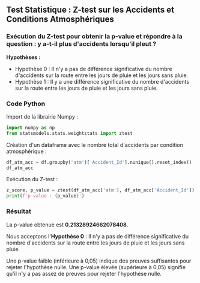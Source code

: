 ## Test Statistique : Z-test sur les Accidents et Conditions Atmosphériques

### Exécution du Z-test pour obtenir la p-value et répondre à la question : y a-t-il plus d'accidents lorsqu'il pleut ?

**Hypothèses :**
- Hypothèse 0 : Il n'y a pas de différence significative du nombre d'accidents sur la route entre les jours de pluie et les jours sans pluie.
- Hypothèse 1 : Il y a une différence significative du nombre d'accidents sur la route entre les jours de pluie et les jours sans pluie.

### Code Python

Import de la librairie Numpy :
```python
import numpy as np
from statsmodels.stats.weightstats import ztest
```

Création d'un dataframe avec le nombre total d'accidents par condition atmosphérique :
```python
df_atm_acc = df.groupby('atm')['Accident_Id'].nunique().reset_index()
df_atm_acc
```

Exécution du Z-test :
```python
z_score, p_value = ztest(df_atm_acc['atm'], df_atm_acc['Accident_Id'])
print(f'p-value : {p_value}')
```

### Résultat
La p-value obtenue est **0.21328924662078408**.

Nous acceptons l'**Hypothèse 0** : Il n'y a pas de différence significative du nombre d'accidents sur la route entre les jours de pluie et les jours sans pluie.

Une p-value faible (inférieure à 0,05) indique des preuves suffisantes pour rejeter l'hypothèse nulle. Une p-value élevée (supérieure à 0,05) signifie qu'il n'y a pas assez de preuves pour rejeter l'hypothèse nulle.
